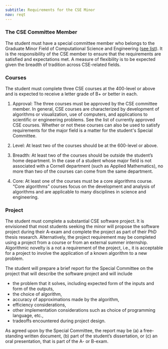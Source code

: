 ```yaml
---
subtitle: Requirements for the CSE Minor
nav: reqt
---
```


### The CSE Committee Member

The student must have a special committee member who belongs to the
Graduate Minor Field of Computational Science and Engineering ([see
list](people.html)). It is the responsibility of the CSE member to ensure that the
requirements are satisfied and expectations met. A measure of
flexibility is to be expected given the breadth of tradition across
CSE-related fields.

### Courses

The student must complete three CSE courses at the 400-level or above
and is expected to receive a letter grade of B+ or better in each.

1. Approval: The three courses must be approved by the CSE committee
   member.  In general, CSE courses are characterized by development
   of algorithms or visualization, use of computers, and applications
   to scientific or engineering problems. See the list of currently
   approved CSE courses. Whether or not these courses can also be used
   to satisfy requirements for the major field is a matter for the
   student's Special Committee.

2. Level: At least two of the courses should be at the 600-level or
   above.

3. Breadth: At least two of the courses should be outside the
   student’s home department.  In the case of a student whose major
   field is not associated with a Cornell department (such as Applied
   Mathematics), no more than two of the courses can come from the
   same department.

4. Core: At least one of the courses must be a core algorithms course.
   “Core algorithms” courses focus on the development and analysis of
   algorithms and are applicable to many disciplines in science and
   engineering.

### Project

The student must complete a substantial CSE software project.  It is
envisioned that most students seeking the minor will propose the
software project during their A-exam and complete the project as part
of their PhD thesis research. Alternatively, the project requirement
may be completed using a project from a course or from an external
summer internship.  Algorithmic novelty is a not a requirement of the
project, i.e., it is acceptable for a project to involve the
application of a known algorithm to a new problem.

The student will prepare a brief report for the Special Committee on
the project that will describe the software project and will include

- the problem that it solves, including expected form of the inputs
  and form of the outputs,
- the choice of algorithm,
- accuracy of approximations made by the algorithm,
- efficiency considerations,
- other implementation considerations such as choice of programming
  language, etc.,
- tradeoffs encountered during project design.

As agreed upon by the Special Committee, the report may be (a) a
free-standing written document, (b) part of the student’s
dissertation, or (c) an oral presentation, that is part of the A- or
B-exam.
